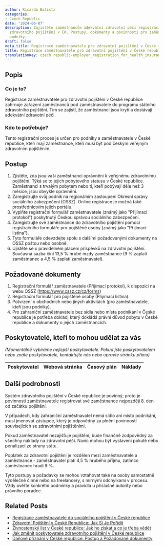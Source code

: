 ```yaml
---
author: Ricardo Batista
categories:
- Czech Republic
date: '2024-06-07'
description: Zajistěte zaměstnancům adekvátní zdravotní péči registrací do státního
  zdravotního pojištění v ČR. Postupy, dokumenty a povinnosti pro zaměstnavatele a
  podniky.
draft: false
meta_title: Registrace zaměstnavatele pro zdravotní pojištění v České republice
title: Registrace zaměstnavatele pro zdravotní pojištění v České republice
translationKey: czech republic-employer_registration_for_health_insurance
---
```



## Popis
### Co je to?
Registrace zaměstnavatele pro zdravotní pojištění v České republice zahrnuje zařazení zaměstnanců pod zaměstnavatele do programu státního zdravotního pojištění. Tím se zajistí, že zaměstnanci jsou kryti a dostávají adekvátní zdravotní péči.

### Kdo to potřebuje?
Tento registrační proces je určen pro podniky a zaměstnavatele v České republice, kteří mají zaměstnance, kteří musí být pod českým veřejným zdravotním pojištěním.

## Postup
1. Zjistěte, zda jsou vaši zaměstnanci oprávněni k veřejnému zdravotnímu pojištění. Týká se to jejich pobytového statusu v České republice. Zaměstnanci s trvalým pobytem nebo ti, kteří pobývají déle než 3 měsíce, jsou obvykle oprávněni.
2. Zaregistrujte svůj podnik na regionálním zastoupení Okresní správy sociálního zabezpečení (OSSZ). Online registrace je možná také prostřednictvím jejich portálu.
3. Vyplňte registrační formulář zaměstnavatele (známý jako "Přijímací protokol") poskytnutý Českou správou sociálního zabezpečení.
4. Zaregistrujte své zaměstnance do zdravotního pojištění pomocí registračního formuláře pro pojištěné osoby (známý jako "Přijímací listina").
5. Tyto formuláře odevzdejte spolu s dalšími požadovanými dokumenty na OSSZ poštou nebo osobně.
6. Ujistěte se o pravidelném placení příspěvků na zdravotní pojištění. Současná sazba činí 13,5 % hrubé mzdy zaměstnance (9 % zaplatí zaměstnanec a 4,5 % zaplatí zaměstnavatel).

## Požadované dokumenty
1. Registrační formulář zaměstnavatele (Přijímací protokol), k dispozici na webu OSSZ (https://www.cssz.cz/cz/forms)
2. Registrační formulář pro pojištěné osoby (Přijímací listina).
3. Potvrzení o obchodních nebo jiných aktivitách (pro zaměstnavatele, kteří jsou podniky).
4. Pro zahraniční zaměstnavatele bez sídla nebo místa podnikání v České republice je potřeba doklad, který dokládá právní důvod pobytu v České republice a dokumenty o jejich zaměstnancích.

## Poskytovatelé, kteří to mohou udělat za vás
_(Momentálně vybíráme nejlepší poskytovatele. Pokud jste poskytovatelem nebo znáte poskytovatele, kontaktujte nás nebo upravte stránku přímo)_

| Poskytovatel    |     Webová stránka  |     Časový plán   |      Náklady    |
| :-------------: | :-------------: |  :-------------: | :-------------: |


## Další podrobnosti
Systém zdravotního pojištění v České republice je povinný; proto je povinností zaměstnavatele registrovat své zaměstnance nejpozději 8. den od začátku pojištění.

V případech, kdy zahraniční zaměstnavatel nemá sídlo ani místo podnikání, musí jmenovat zástupce, který je odpovědný za plnění povinností souvisejících se zdravotními pojištěními.

Pokud zaměstnavatel nezajišťuje pojištění, bude finančně zodpovědný za všechny náklady na zdravotní péči. Navíc mohou být vystaveni pokutě nebo penalizaci ze strany státu.

Poplatek za zdravotní pojištění je rozdělen mezi zaměstnavatele a zaměstnance - zaměstnavatel platí 4,5 % hrubého příjmu, zatímco zaměstnanec hradí 9 %.

Tyto postupy a požadavky se mohou vztahovat také na osoby samostatně výdělečně činné nebo na freelancery, s mírnými odchylkami v procesu. Vždy ověřte konkrétní podmínky a pravidla u příslušné autority nebo právního poradce.


## Related Posts

- [Registrace zaměstnavatele do sociálního pojištění v České republice](https://tramitit.com/cs/guides/czech-republic/registrace_zamestnavatele_k_socialnimu_pojisteni/)
- [Zdravotní Pojištění v České Republice: Jak Si Je Pořídit](https://tramitit.com/cs/guides/czech-republic/registrace_na_zdravotni_pojistovnu/)
- [Živnostenský list v České republice: Jak ho získat a co je třeba vědět](https://tramitit.com/cs/guides/czech-republic/registrace_zivnostenskeho_opravneni/)
- [Jak změnit poskytovatele zdravotního pojištění v České republice](https://tramitit.com/cs/guides/czech-republic/zmena_zdravotni_pojistovny/)
- [Daňové přiznání v České republice: Postup a Požadované dokumenty](https://tramitit.com/cs/guides/czech-republic/podani_danoveho_priznani/)